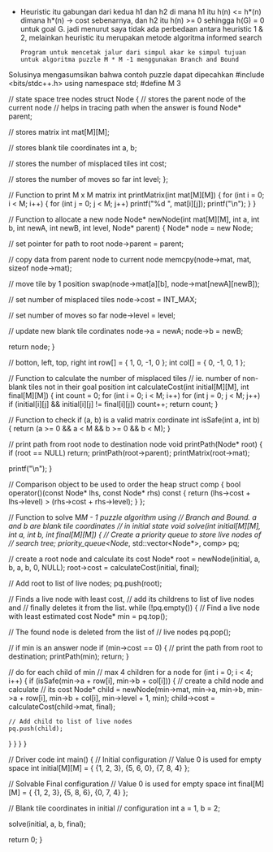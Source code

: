 
* Heuristic itu gabungan dari kedua h1 dan h2 di mana h1 itu 
h(n) <= h*(n) dimana h*(n) -> cost sebenarnya, dan h2 itu
h(n) >= 0 sehingga h(G) = 0 untuk goal G.
jadi menurut saya tidak ada perbedaan antara heuristic 1 & 2, 
melainkan heuristic itu merupakan metode algoritma informed search

      Program untuk mencetak jalur dari simpul akar ke simpul tujuan
      untuk algoritma puzzle M * M -1 menggunakan Branch and Bound
Solusinya mengasumsikan bahwa contoh puzzle dapat dipecahkan 
    #include <bits/stdc++.h> 
using namespace std; 
#define M 3 

// state space tree nodes 
struct Node 
{ 
 // stores the parent node of the current node 
 // helps in tracing path when the answer is found 
 Node* parent; 

 // stores matrix 
 int mat[M][M]; 

 // stores blank tile coordinates 
 int a, b; 

 // stores the number of misplaced tiles 
 int cost; 

 // stores the number of moves so far 
 int level; 
}; 

// Function to print M x M matrix 
int printMatrix(int mat[M][M]) 
{ 
 for (int i = 0; i < M; i++) 
 { 
  for (int j = 0; j < M; j++) 
   printf("%d ", mat[i][j]); 
  printf("\n"); 
 } 
} 

// Function to allocate a new node 
Node* newNode(int mat[M][M], int a, int b, int newA, 
   int newB, int level, Node* parent) 
{ 
 Node* node = new Node; 

 // set pointer for path to root 
 node->parent = parent; 

 // copy data from parent node to current node 
 memcpy(node->mat, mat, sizeof node->mat); 

 // move tile by 1 position 
 swap(node->mat[a][b], node->mat[newA][newB]); 

 // set number of misplaced tiles 
 node->cost = INT_MAX; 

 // set number of moves so far 
 node->level = level; 

 // update new blank tile cordinates 
 node->a = newA; 
 node->b = newB; 

 return node; 
} 

// botton, left, top, right 
int row[] = { 1, 0, -1, 0 }; 
int col[] = { 0, -1, 0, 1 }; 

// Function to calculate the number of misplaced tiles 
// ie. number of non-blank tiles not in their goal position 
int calculateCost(int initial[M][M], int final[M][M]) 
{ 
 int count = 0; 
 for (int i = 0; i < M; i++) 
 for (int j = 0; j < M; j++) 
  if (initial[i][j] && initial[i][j] != final[i][j]) 
  count++; 
 return count; 
} 

// Function to check if (a, b) is a valid matrix cordinate 
int isSafe(int a, int b) 
{ 
 return (a >= 0 && a < M && b >= 0 && b < M); 
} 

// print path from root node to destination node 
void printPath(Node* root) 
{ 
 if (root == NULL) 
  return; 
 printPath(root->parent); 
 printMatrix(root->mat); 

 printf("\n"); 
} 

// Comparison object to be used to order the heap 
struct comp 
{ 
 bool operator()(const Node* lhs, const Node* rhs) const
 { 
  return (lhs->cost + lhs->level) > (rhs->cost + rhs->level); 
 } 
}; 

// Function to solve M*M - 1 puzzle algorithm using 
// Branch and Bound. a and b are blank tile coordinates 
// in initial state 
void solve(int initial[M][M], int a, int b, 
  int final[M][M]) 
{ 
 // Create a priority queue to store live nodes of 
 // search tree; 
 priority_queue<Node*, std::vector<Node*>, comp> pq; 

 // create a root node and calculate its cost 
 Node* root = newNode(initial, a, b, a, b, 0, NULL); 
 root->cost = calculateCost(initial, final); 

 // Add root to list of live nodes; 
 pq.push(root); 

 // Finds a live node with least cost, 
 // add its childrens to list of live nodes and 
 // finally deletes it from the list. 
 while (!pq.empty()) 
 { 
  // Find a live node with least estimated cost 
  Node* min = pq.top(); 

  // The found node is deleted from the list of 
  // live nodes 
  pq.pop(); 

  // if min is an answer node 
  if (min->cost == 0) 
  { 
   // print the path from root to destination; 
   printPath(min); 
   return; 
  } 

  // do for each child of min 
  // max 4 children for a node 
  for (int i = 0; i < 4; i++) 
  { 
   if (isSafe(min->a + row[i], min->b + col[i])) 
   { 
    // create a child node and calculate 
    // its cost 
    Node* child = newNode(min->mat, min->a, 
       min->b, min->a + row[i], 
       min->b + col[i], 
       min->level + 1, min); 
    child->cost = calculateCost(child->mat, final); 

    // Add child to list of live nodes 
    pq.push(child); 
   } 
  } 
 } 
} 

// Driver code 
int main() 
{ 
 // Initial configuration 
 // Value 0 is used for empty space 
 int initial[M][M] = 
 { 
  {1, 2, 3}, 
  {5, 6, 0}, 
  {7, 8, 4} 
 }; 

 // Solvable Final configuration 
 // Value 0 is used for empty space 
 int final[M][M] = 
 { 
  {1, 2, 3}, 
  {5, 8, 6}, 
  {0, 7, 4} 
 }; 

 // Blank tile coordinates in initial 
 // configuration 
 int a = 1, b = 2; 

 solve(initial, a, b, final); 

 return 0; 
}
